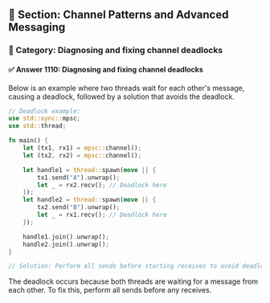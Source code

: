 ## 📘 Section: Channel Patterns and Advanced Messaging  
### 🔹 Category: Diagnosing and fixing channel deadlocks  
#### ✅ Answer 1110: Diagnosing and fixing channel deadlocks

Below is an example where two threads wait for each other's message, causing a deadlock, followed by a solution that avoids the deadlock.

```rust
// Deadlock example:
use std::sync::mpsc;
use std::thread;

fn main() {
    let (tx1, rx1) = mpsc::channel();
    let (tx2, rx2) = mpsc::channel();

    let handle1 = thread::spawn(move || {
        tx1.send("A").unwrap();
        let _ = rx2.recv(); // Deadlock here
    });
    let handle2 = thread::spawn(move || {
        tx2.send("B").unwrap();
        let _ = rx1.recv(); // Deadlock here
    });

    handle1.join().unwrap();
    handle2.join().unwrap();
}

// Solution: Perform all sends before starting receives to avoid deadlock.
```

The deadlock occurs because both threads are waiting for a message from each other. To fix this, perform all sends before any receives.
